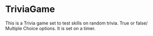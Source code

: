 # TriviaGame
This is a Trivia game set to test skills on random trivia. True or false/ Multiple Choice options. It is set on a timer. 
